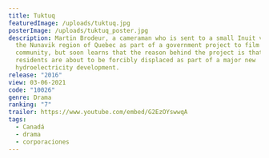 ```yaml
---
title: Tuktuq
featuredImage: /uploads/tuktuq.jpg
posterImage: /uploads/tuktuq_poster.jpg
description: Martin Brodeur, a cameraman who is sent to a small Inuit village in
  the Nunavik region of Quebec as part of a government project to film the
  community, but soon learns that the reason behind the project is that the
  residents are about to be forcibly displaced as part of a major new
  hydroelectricity development.
release: "2016"
view: 03-06-2021
code: "10026"
genre: Drama
ranking: "7"
trailer: https://www.youtube.com/embed/G2EzOYswwqA
tags:
  - Canadá
  - drama
  - corporaciones
---
```

